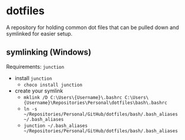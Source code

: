 # dotfiles

A repository for holding common dot files that can be pulled down and symlinked for easier setup.

## symlinking (Windows)

Requirements: `junction`

- install `junction`
  - `choco install junction`
- create your symlink
  - `mklink /D C:\Users\{Username}\.bashrc C:\Users\{Username}\Repositories\Personal\dotfiles\bash\.bashrc`
  - `ln -s ~/Repositories/Personal/GitHub/dotfiles/bash/.bash_aliases ~/.bash_aliases`
  - `junction ~/.bash_aliases ~/Repositories/Personal/GitHub/dotfiles/bash/.bash_aliases`
